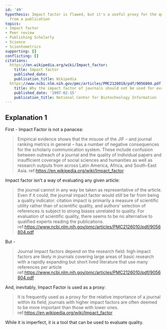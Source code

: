 ```yaml
---
id: '49'
hypothesis: Impact factor is flawed, but it's a useful proxy for the quality of research
  from a publication
topics:
- Impact factor
- Peer review
- Publishing Scholarly
- Science
- Scientometrics
supporting: []
conflicting: []
citations:
  https://en.wikipedia.org/wiki/Impact_factor:
    title: Impact factor
    published_date: 
    publication_title: Wikipedia
  https://www.ncbi.nlm.nih.gov/pmc/articles/PMC2126010/pdf/9056804.pdf:
    title: Why the impact factor of journals should not be used for evaluating research
    published_date: '1997-02-15'
    publication_title: National Center for Biotechnology Information
---
```

## Explanation 1

First - Impact Factor is not a panacea:

> Empirical evidence shows that the misuse of the JIF – and journal ranking metrics in general – has a number of negative consequences for the scholarly communication system. These include confusion between outreach of a journal and the quality of individual papers and insufficient coverage of social sciences and humanities as well as research outputs from across Latin America, Africa, and South-East Asia.
> ref:https://en.wikipedia.org/wiki/Impact_factor

Impact factor isn't a way of evaluating any given article:

> the journal cannot in any way be taken as representative of the article. Even if it could, the journal impact factor would still be far from being a quality indicator: citation impact is primarily a measure of scientific utility rather than of scientific quality, and authors’ selection of references is subject to strong biases unrelated to quality. For evaluation of scientific quality, there seems to be no alternative to qualified experts reading the publications.
> ref:https://www.ncbi.nlm.nih.gov/pmc/articles/PMC2126010/pdf/9056804.pdf

But -

> Journal impact factors depend on the research field: high impact factors are likely in journals covering large areas of basic research with a rapidly expanding but short lived literature that use many references per article
> ref:https://www.ncbi.nlm.nih.gov/pmc/articles/PMC2126010/pdf/9056804.pdf

And, inevitably, Impact Factor is used as a proxy:

> It is frequently used as a proxy for the relative importance of a journal within its field; journals with higher impact factors are often deemed to be more important than those with lower ones.
> ref:https://en.wikipedia.org/wiki/Impact_factor

While it is imperfect, it is a tool that can be used to evaluate quality.
